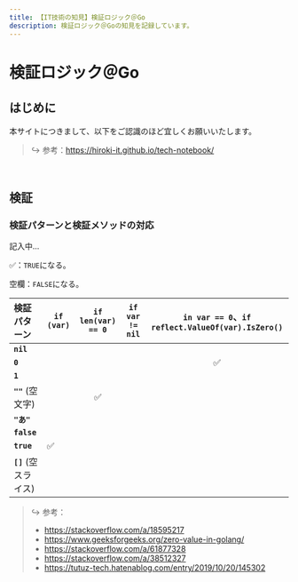 ```yaml
---
title: 【IT技術の知見】検証ロジック＠Go
description: 検証ロジック＠Goの知見を記録しています。
---
```


# 検証ロジック＠Go

## はじめに

本サイトにつきまして、以下をご認識のほど宜しくお願いいたします。

> ↪️ 参考：https://hiroki-it.github.io/tech-notebook/

<br>

## 検証

### 検証パターンと検証メソッドの対応

記入中...

✅：`TRUE`になる。

空欄：`FALSE`になる。

| 検証パターン          | `if (var)` | `if len(var) == 0` | `if var != nil` | `in var == 0`、`if reflect.ValueOf(var).IsZero()` |
| :-------------------- | ---------- | :----------------: | :-------------: | :-----------------------------------------------: |
| **`nil`**             |            |                    |                 |                                                   |
| **`0`**               |            |                    |                 |                        ✅                         |
| **`1`**               |            |                    |                 |                                                   |
| **`""`** (空文字)     |            |         ✅         |                 |                                                   |
| **`"あ"`**            |            |                    |                 |                                                   |
| **`false`**           |            |                    |                 |                                                   |
| **`true`**            | ✅         |                    |                 |                                                   |
| **`[]`** (空スライス) |            |                    |                 |                                                   |

> ↪️ 参考：
>
> - https://stackoverflow.com/a/18595217
> - https://www.geeksforgeeks.org/zero-value-in-golang/
> - https://stackoverflow.com/a/61877328
> - https://stackoverflow.com/a/38512327
> - https://tutuz-tech.hatenablog.com/entry/2019/10/20/145302

<br>

